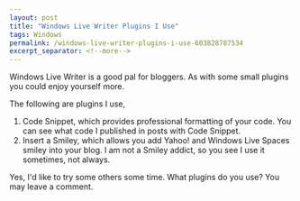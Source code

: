 ```yaml
---
layout: post
title: "Windows Live Writer Plugins I Use"
tags: Windows
permalink: /windows-live-writer-plugins-i-use-603828787534
excerpt_separator: <!--more-->
---
```

Windows Live Writer is a good pal for bloggers. As with some small plugins you could enjoy yourself more.

The following are plugins I use,

1. Code Snippet, which provides professional formatting of your code. You can see what code I published in posts with Code Snippet.
1. Insert a Smiley, which allows you add Yahoo! and Windows Live Spaces smiley into your blog. I am not a Smiley addict, so you see I use it sometimes, not always.

Yes, I'd like to try some others some time. What plugins do you use? You may leave a comment.
<!--more-->